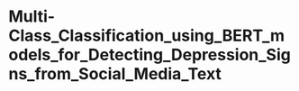 # Multi-Class_Classification_using_BERT_models_for_Detecting_Depression_Signs_from_Social_Media_Text